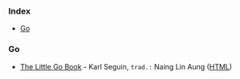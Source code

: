 ### Index

* [Go](#golang)


### <a id="golang"></a>Go

* [The Little Go Book](https://github.com/nainglinaung/the-little-go-book) - Karl Seguin, `trad.:` Naing Lin Aung ([HTML](https://github.com/quangnh89/the-little-go-book/blob/master/vi/go.md))
